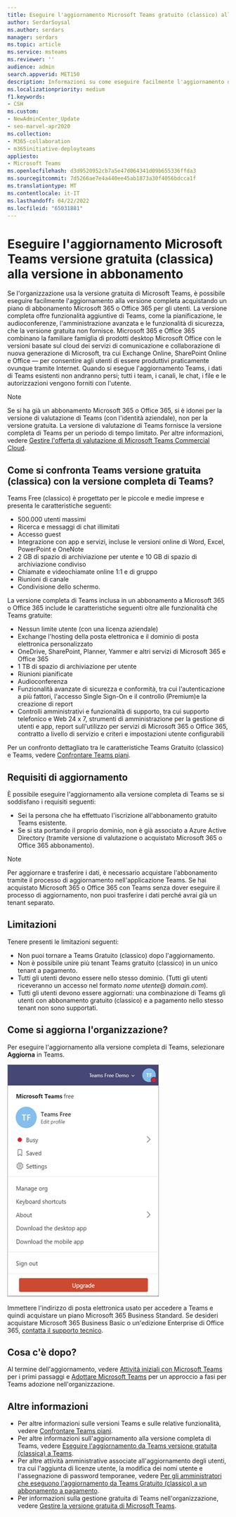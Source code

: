```yaml
---
title: Eseguire l'aggiornamento Microsoft Teams gratuito (classico) all'abbonamento
author: SerdarSoysal
ms.author: serdars
manager: serdars
ms.topic: article
ms.service: msteams
ms.reviewer: ''
audience: admin
search.appverid: MET150
description: Informazioni su come eseguire facilmente l'aggiornamento dalla versione gratuita di Microsoft Teams alla versione completa acquistando un piano di abbonamento Microsoft 365 o Office 365 per gli utenti.
ms.localizationpriority: medium
f1.keywords:
- CSH
ms.custom:
- NewAdminCenter_Update
- seo-marvel-apr2020
ms.collection:
- M365-collaboration
- m365initiative-deployteams
appliesto:
- Microsoft Teams
ms.openlocfilehash: d3d9520952cb7a5e47d064341d09b655336ffda3
ms.sourcegitcommit: 7d5266ae7e4a440ee45ab1873a30f4056bdcca1f
ms.translationtype: MT
ms.contentlocale: it-IT
ms.lasthandoff: 04/22/2022
ms.locfileid: "65031881"
---
```

# <a name="upgrade-microsoft-teams-free-classic-to-subscription-version"></a>Eseguire l'aggiornamento Microsoft Teams versione gratuita (classica) alla versione in abbonamento

Se l'organizzazione usa la versione gratuita di Microsoft Teams, è possibile eseguire facilmente l'aggiornamento alla versione completa acquistando un piano di abbonamento Microsoft 365 o Office 365 per gli utenti. La versione completa offre funzionalità aggiuntive di Teams, come la pianificazione, le audioconferenze, l'amministrazione avanzata e le funzionalità di sicurezza, che la versione gratuita non fornisce. Microsoft 365 e Office 365 combinano la familiare famiglia di prodotti desktop Microsoft Office con le versioni basate sul cloud dei servizi di comunicazione e collaborazione di nuova generazione di Microsoft, tra cui Exchange Online, SharePoint Online e Office  — per consentire agli utenti di essere produttivi praticamente ovunque tramite Internet. Quando si esegue l'aggiornamento Teams, i dati di Teams esistenti non andranno persi; tutti i team, i canali, le chat, i file e le autorizzazioni vengono forniti con l'utente.

> [!NOTE]
> Se si ha già un abbonamento Microsoft 365 o Office 365, si è idonei per la versione di valutazione di Teams (con l'identità aziendale), non per la versione gratuita. La versione di valutazione di Teams fornisce la versione completa di Teams per un periodo di tempo limitato. Per altre informazioni, vedere [Gestire l'offerta di valutazione di Microsoft Teams Commercial Cloud](./teams-exploratory.md).

## <a name="how-does-teams-free-classic-compare-to-the-full-version-of-teams"></a>Come si confronta Teams versione gratuita (classica) con la versione completa di Teams?

Teams Free (classico) è progettato per le piccole e medie imprese e presenta le caratteristiche seguenti:

- 500.000 utenti massimi
- Ricerca e messaggi di chat illimitati
- Accesso guest
- Integrazione con app e servizi, incluse le versioni online di Word, Excel, PowerPoint e OneNote
- 2 GB di spazio di archiviazione per utente e 10 GB di spazio di archiviazione condiviso
- Chiamate e videochiamate online 1:1 e di gruppo
- Riunioni di canale
- Condivisione dello schermo.

La versione completa di Teams inclusa in un abbonamento a Microsoft 365 o Office 365 include le caratteristiche seguenti oltre alle funzionalità che Teams gratuite:

- Nessun limite utente (con una licenza aziendale)
- Exchange l'hosting della posta elettronica e il dominio di posta elettronica personalizzato
- OneDrive, SharePoint, Planner, Yammer e altri servizi di Microsoft 365 e Office 365
- 1 TB di spazio di archiviazione per utente
- Riunioni pianificate
- Audioconferenza
- Funzionalità avanzate di sicurezza e conformità, tra cui l'autenticazione a più fattori, l'accesso Single Sign-On e il controllo (Premium)e la creazione di report
- Controlli amministrativi e funzionalità di supporto, tra cui supporto telefonico e Web 24 x 7, strumenti di amministrazione per la gestione di utenti e app, report sull'utilizzo per servizi di Microsoft 365 o Office 365, contratto a livello di servizio e criteri e impostazioni utente configurabili

Per un confronto dettagliato tra le caratteristiche Teams Gratuito (classico) e Teams, vedere [Confrontare Teams piani](https://products.office.com/microsoft-teams/free).

## <a name="upgrade-requirements"></a>Requisiti di aggiornamento

È possibile eseguire l'aggiornamento alla versione completa di Teams se si soddisfano i requisiti seguenti:

- Sei la persona che ha effettuato l'iscrizione all'abbonamento gratuito Teams esistente.
- Se si sta portando il proprio dominio, non è già associato a Azure Active Directory (tramite versione di valutazione o acquistato Microsoft 365 o Office 365 abbonamento).

> [!NOTE]
> Per aggiornare e trasferire i dati, è necessario acquistare l'abbonamento tramite il processo di aggiornamento nell'applicazione Teams. Se hai acquistato Microsoft 365 o Office 365 con Teams senza dover eseguire il processo di aggiornamento, non puoi trasferire i dati perché avrai già un tenant separato.

## <a name="limitations"></a>Limitazioni

Tenere presenti le limitazioni seguenti:

- Non puoi tornare a Teams Gratuito (classico) dopo l'aggiornamento.
- Non è possibile unire più tenant Teams gratuito (classico) in un unico tenant a pagamento.
- Tutti gli utenti devono essere nello stesso dominio. (Tutti gli utenti riceveranno un accesso nel formato *nome utente*@ *domain.com*).
- Tutti gli utenti devono essere aggiornati: una combinazione di Teams gli utenti con abbonamento gratuito (classico) e a pagamento nello stesso tenant non sono supportati.

## <a name="how-do-i-upgrade-my-organization"></a>Come si aggiorna l'organizzazione?

Per eseguire l'aggiornamento alla versione completa di Teams, selezionare **Aggiorna** in Teams.

![screenshot che mostra il pulsante Aggiorna.](media/teams-freemium-upgrade-image1.png)

Immettere l'indirizzo di posta elettronica usato per accedere a Teams e quindi acquistare un piano Microsoft 365 Business Standard. Se desideri acquistare Microsoft 365 Business Basic o un'edizione Enterprise di Office 365, [contatta il supporto tecnico](https://portal.office.com/support/altusupport.aspx?app=teamsfreeupgrade).

## <a name="whats-next"></a>Cosa c'è dopo?

Al termine dell'aggiornamento, vedere [Attività iniziali con Microsoft Teams](get-started-with-teams-quick-start.md) per i primi passaggi e [Adottare Microsoft Teams](adopt-microsoft-teams-landing-page.md) per un approccio a fasi per Teams adozione nell'organizzazione.

## <a name="more-information"></a>Altre informazioni

- Per altre informazioni sulle versioni Teams e sulle relative funzionalità, vedere [Confrontare Teams piani](https://products.office.com/microsoft-teams/free).
- Per altre informazioni sull'aggiornamento alla versione completa di Teams, vedere [Eseguire l'aggiornamento da Teams versione gratuita (classica) a Teams](https://support.office.com/article/Upgrade-from-Teams-free-to-Teams-29475bbd-a34f-4175-9b33-d44430f8ad39).
- Per altre attività amministrative associate all'aggiornamento degli utenti, tra cui l'aggiunta di licenze utente, la modifica dei nomi utente e l'assegnazione di password temporanee, vedere [Per gli amministratori che eseguono l'aggiornamento da Teams Gratuito (classico) a un abbonamento a pagamento](https://support.office.com/article/for-admins-upgrading-from-teams-free-to-a-paid-subscription-75a95e7f-001e-42d0-a787-ae8b992d5a52).
- Per informazioni sulla gestione gratuita di Teams nell'organizzazione, vedere [Gestire la versione gratuita di Microsoft Teams](manage-freemium.md).